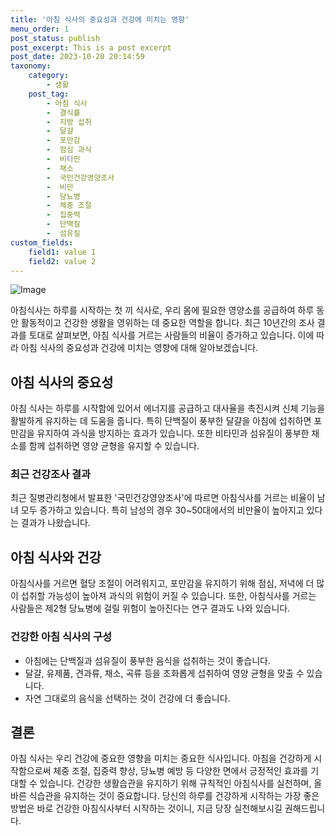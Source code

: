 ```yaml
---
title: '아침 식사의 중요성과 건강에 미치는 영향'
menu_order: 1
post_status: publish
post_excerpt: This is a post excerpt
post_date: 2023-10-20 20:14:59
taxonomy:
    category:
        - 생활
    post_tag:
        - 아침 식사
        -  결식률
        -  지방 섭취
        -  달걀
        -  포만감
        -  점심 과식
        -  비타민
        -  채소
        -  국민건강영양조사
        -  비만
        -  당뇨병
        -  체중 조절
        -  집중력
        -  단백질
        -  섬유질
custom_fields:
    field1: value 1
    field2: value 2
---
```


![Image](https://imgnews.pstatic.net/image/296/2024/02/06/0000074306_001_20240206194101300.jpg?type=w647)


아침식사는 하루를 시작하는 첫 끼 식사로, 우리 몸에 필요한 영양소를 공급하여 하루 동안 활동적이고 건강한 생활을 영위하는 데 중요한 역할을 합니다. 최근 10년간의 조사 결과를 토대로 살펴보면, 아침 식사를 거르는 사람들의 비율이 증가하고 있습니다. 이에 따라 아침 식사의 중요성과 건강에 미치는 영향에 대해 알아보겠습니다.

## 아침 식사의 중요성
아침 식사는 하루를 시작함에 있어서 에너지를 공급하고 대사율을 촉진시켜 신체 기능을 활발하게 유지하는 데 도움을 줍니다. 특히 단백질이 풍부한 달걀을 아침에 섭취하면 포만감을 유지하여 과식을 방지하는 효과가 있습니다. 또한 비타민과 섬유질이 풍부한 채소를 함께 섭취하면 영양 균형을 유지할 수 있습니다.

### 최근 건강조사 결과
최근 질병관리청에서 발표한 '국민건강영양조사'에 따르면 아침식사를 거르는 비율이 남녀 모두 증가하고 있습니다. 특히 남성의 경우 30~50대에서의 비만율이 높아지고 있다는 결과가 나왔습니다.

## 아침 식사와 건강
아침식사를 거르면 혈당 조절이 어려워지고, 포만감을 유지하기 위해 점심, 저녁에 더 많이 섭취할 가능성이 높아져 과식의 위험이 커질 수 있습니다. 또한, 아침식사를 거르는 사람들은 제2형 당뇨병에 걸릴 위험이 높아진다는 연구 결과도 나와 있습니다.

### 건강한 아침 식사의 구성
- 아침에는 단백질과 섬유질이 풍부한 음식을 섭취하는 것이 좋습니다.
- 달걀, 유제품, 견과류, 채소, 곡류 등을 조화롭게 섭취하여 영양 균형을 맞출 수 있습니다.
- 자연 그대로의 음식을 선택하는 것이 건강에 더 좋습니다.

## 결론
아침 식사는 우리 건강에 중요한 영향을 미치는 중요한 식사입니다. 아침을 건강하게 시작함으로써 체중 조절, 집중력 향상, 당뇨병 예방 등 다양한 면에서 긍정적인 효과를 기대할 수 있습니다. 건강한 생활습관을 유지하기 위해 규칙적인 아침식사를 실천하며, 올바른 식습관을 유지하는 것이 중요합니다. 당신의 하루를 건강하게 시작하는 가장 좋은 방법은 바로 건강한 아침식사부터 시작하는 것이니, 지금 당장 실천해보시길 권해드립니다.
